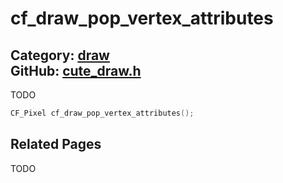 [](../header.md ':include')

# cf_draw_pop_vertex_attributes

Category: [draw](/api_reference?id=draw)  
GitHub: [cute_draw.h](https://github.com/RandyGaul/cute_framework/blob/master/include/cute_draw.h)  
---

TODO

```cpp
CF_Pixel cf_draw_pop_vertex_attributes();
```

## Related Pages

TODO  
